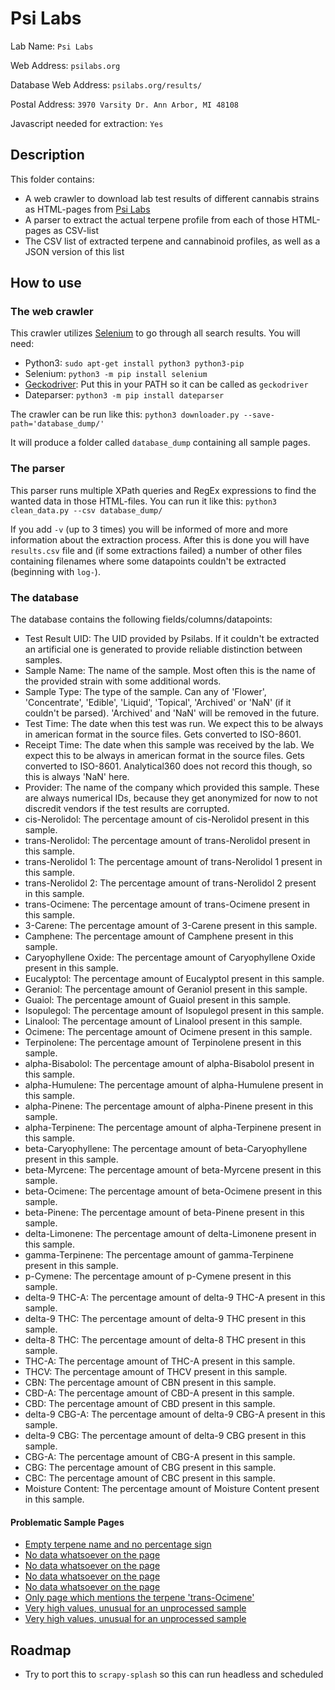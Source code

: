 # Psi Labs
Lab Name: `Psi Labs`

Web Address: `psilabs.org`

Database Web Address: `psilabs.org/results/`

Postal Address: `3970 Varsity Dr. Ann Arbor, MI 48108`

Javascript needed for extraction: `Yes`

## Description
This folder contains:
* A web crawler to download lab test results of different cannabis strains as HTML-pages from [Psi Labs](https://psilabs.org/results/test-results/)
* A parser to extract the actual terpene profile from each of those HTML-pages as CSV-list
* The CSV list of extracted terpene and cannabinoid profiles, as well as a JSON version of this list

## How to use
### The web crawler
This crawler utilizes [Selenium](https://www.seleniumhq.org/) to go through all search results. You will need:
* Python3: `sudo apt-get install python3 python3-pip`
* Selenium: `python3 -m pip install selenium`
* [Geckodriver](https://github.com/mozilla/geckodriver/releases): Put this in your PATH so it can be called as `geckodriver`
* Dateparser:  `python3 -m pip install dateparser`

The crawler can be run like this:
`python3 downloader.py --save-path='database_dump/'`

It will produce a folder called `database_dump` containing all sample pages.

### The parser
This parser runs multiple XPath queries and RegEx expressions to find the wanted data in those HTML-files. You can run it like this:
`python3 clean_data.py --csv database_dump/`

If you add `-v` (up to 3 times) you will be informed of more and more information about the extraction process.
After this is done you will have `results.csv` file and (if some extractions failed) a number of other files containing filenames where some datapoints couldn't be extracted (beginning with `log-`).

### The database
The database contains the following fields/columns/datapoints:
* Test Result UID: The UID provided by Psilabs. If it couldn't be extracted an artificial one is generated to provide reliable distinction between samples.
* Sample Name: The name of the sample. Most often this is the name of the provided strain with some additional words.
* Sample Type: The type of the sample. Can any of 'Flower', 'Concentrate', 'Edible', 'Liquid', 'Topical', 'Archived' or 'NaN' (if it couldn't be parsed). 'Archived' and 'NaN' will be removed in the future.
* Test Time: The date when this test was run. We expect this to be always in american format in the source files. Gets converted to ISO-8601.
* Receipt Time: The date when this sample was received by the lab. We expect this to be always in american format in the source files. Gets converted to ISO-8601. Analytical360 does not record this though, so this is always 'NaN' here.
* Provider: The name of the company which provided this sample. These are always numerical IDs, because they get anonymized for now to not discredit vendors if the test results are corrupted.
* cis-Nerolidol: The percentage amount of cis-Nerolidol present in this sample.
* trans-Nerolidol: The percentage amount of trans-Nerolidol present in this sample.
* trans-Nerolidol 1: The percentage amount of trans-Nerolidol 1 present in this sample.
* trans-Nerolidol 2: The percentage amount of trans-Nerolidol 2 present in this sample.
* trans-Ocimene: The percentage amount of trans-Ocimene present in this sample.
* 3-Carene: The percentage amount of 3-Carene present in this sample.
* Camphene: The percentage amount of Camphene present in this sample.
* Caryophyllene Oxide: The percentage amount of Caryophyllene Oxide present in this sample.
* Eucalyptol: The percentage amount of Eucalyptol present in this sample.
* Geraniol: The percentage amount of Geraniol present in this sample.
* Guaiol: The percentage amount of Guaiol present in this sample.
* Isopulegol: The percentage amount of Isopulegol present in this sample.
* Linalool: The percentage amount of Linalool present in this sample.
* Ocimene: The percentage amount of Ocimene present in this sample.
* Terpinolene: The percentage amount of Terpinolene present in this sample.
* alpha-Bisabolol: The percentage amount of alpha-Bisabolol present in this sample.
* alpha-Humulene: The percentage amount of alpha-Humulene present in this sample.
* alpha-Pinene: The percentage amount of alpha-Pinene present in this sample.
* alpha-Terpinene: The percentage amount of alpha-Terpinene present in this sample.
* beta-Caryophyllene: The percentage amount of beta-Caryophyllene present in this sample.
* beta-Myrcene: The percentage amount of beta-Myrcene present in this sample.
* beta-Ocimene: The percentage amount of beta-Ocimene present in this sample.
* beta-Pinene: The percentage amount of beta-Pinene present in this sample.
* delta-Limonene: The percentage amount of delta-Limonene present in this sample.
* gamma-Terpinene: The percentage amount of gamma-Terpinene present in this sample.
* p-Cymene: The percentage amount of p-Cymene present in this sample.
* delta-9 THC-A: The percentage amount of delta-9 THC-A present in this sample.
* delta-9 THC: The percentage amount of delta-9 THC present in this sample.
* delta-8 THC: The percentage amount of delta-8 THC present in this sample.
* THC-A: The percentage amount of THC-A present in this sample.
* THCV: The percentage amount of THCV present in this sample.
* CBN: The percentage amount of CBN present in this sample.
* CBD-A: The percentage amount of CBD-A present in this sample.
* CBD: The percentage amount of CBD present in this sample.
* delta-9 CBG-A: The percentage amount of delta-9 CBG-A present in this sample.
* delta-9 CBG: The percentage amount of delta-9 CBG present in this sample.
* CBG-A: The percentage amount of CBG-A present in this sample.
* CBG: The percentage amount of CBG present in this sample.
* CBC: The percentage amount of CBC present in this sample.
* Moisture Content: The percentage amount of Moisture Content present in this sample.

#### Problematic Sample Pages
* [Empty terpene name and no percentage sign](https://psilabs.org/results/test-results/show/a4ggChcGpkhwJnfmh)
* [No data whatsoever on the page](https://psilabs.org/results/test-results/show/ucSAZJX7sgTW2W4n5)
* [No data whatsoever on the page](https://psilabs.org/results/test-results/show/TFT4BEPiywrLfa6k7)
* [No data whatsoever on the page](https://psilabs.org/results/test-results/show/rwHBfYvnRdK2SccPq)
* [No data whatsoever on the page](https://psilabs.org/results/test-results/show/Tv9HpzvY4wbQQyMyv)
* [Only page which mentions the terpene 'trans-Ocimene'](https://psilabs.org/results/test-results/show/5Ba3EYjGifBsN3mJe)
* [Very high values, unusual for an unprocessed sample](https://psilabs.org/results/test-results/show/ZwoMo2Hsq7smoY59K)
* [Very high values, unusual for an unprocessed sample](https://psilabs.org/results/test-results/show/aepmmsQfZQW2n8won)

## Roadmap
* Try to port this to `scrapy-splash` so this can run headless and scheduled
